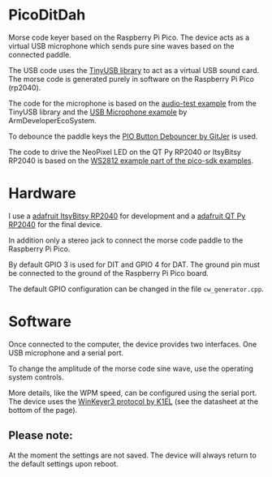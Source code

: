 # PicoDitDah
Morse code keyer based on the Raspberry Pi Pico. The device acts as a virtual USB microphone which sends pure sine waves based on the connected paddle.

The USB code uses the [TinyUSB library](https://github.com/hathach/tinyusb) to act as a virtual USB sound card. The morse code is generated purely in software on the Raspberry Pi Pico (rp2040).

The code for the microphone is based on the [audio-test example](https://github.com/hathach/tinyusb/tree/4bfab30c02279a0530e1a56f4a7c539f2d35a293/examples/device/audio_test) from the TinyUSB library and the [USB Microphone example](https://github.com/ArmDeveloperEcosystem/microphone-library-for-pico/tree/main/examples/usb_microphone) by ArmDeveloperEcoSystem.

To debounce the paddle keys the [PIO Button Debouncer by GitJer](https://github.com/GitJer/Some_RPI-Pico_stuff/tree/main/Button-debouncer) is used.

The code to drive the NeoPixel LED on the QT Py RP2040 or ItsyBitsy RP2040 is based on the [WS2812 example part of the pico-sdk examples](https://github.com/raspberrypi/pico-examples/tree/master/pio/ws2812).

# Hardware
I use a [adafruit ItsyBitsy RP2040](https://learn.adafruit.com/adafruit-itsybitsy-rp2040) for development and a [adafruit QT Py RP2040](https://learn.adafruit.com/adafruit-qt-py-2040) for the final device.

In addition only a stereo jack to connect the morse code paddle to the Raspberry Pi Pico.

By default GPIO 3 is used for DIT and GPIO 4 for DAT. The ground pin must be connected to the ground of the Raspberry Pi Pico board.

The default GPIO configuration can be changed in the file `cw_generator.cpp`.

# Software
Once connected to the computer, the device provides two interfaces. One USB microphone and a serial port.

To change the amplitude of the morse code sine wave, use the operating system controls.

More details, like the WPM speed, can be configured using the serial port. The device uses the [WinKeyer3 protocol by K1EL](https://www.k1elsystems.com/WK3IC.html) (see the datasheet at the bottom of the page).

## Please note:
At the moment the settings are not saved. The device will always return to the default settings upon reboot.